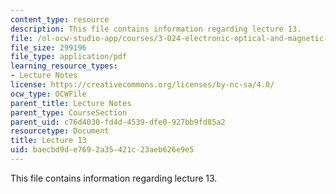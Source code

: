 ```yaml
---
content_type: resource
description: This file contains information regarding lecture 13.
file: /ol-ocw-studio-app/courses/3-024-electronic-optical-and-magnetic-properties-of-materials-spring-2013/baecbd9de7692a35421c23aeb626e9e5_MIT3_024S13_2012lec13.pdf
file_size: 299196
file_type: application/pdf
learning_resource_types:
- Lecture Notes
license: https://creativecommons.org/licenses/by-nc-sa/4.0/
ocw_type: OCWFile
parent_title: Lecture Notes
parent_type: CourseSection
parent_uid: c76d4030-fd4d-4539-dfe0-927bb9fd85a2
resourcetype: Document
title: Lecture 13
uid: baecbd9d-e769-2a35-421c-23aeb626e9e5
---
```

This file contains information regarding lecture 13.